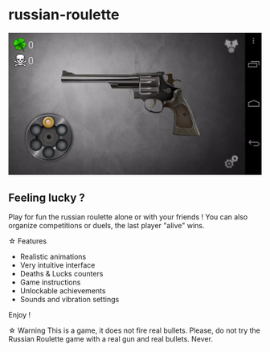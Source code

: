 # russian-roulette

![Ecran principal](https://github.com/MDBSoftwares/russian-roulette/blob/master/screenshot_main.png)

## Feeling lucky ?

Play for fun the russian roulette alone or with your friends ! You can also organize competitions or duels, the last player "alive" wins. 

☆ Features
- Realistic animations
- Very intuitive interface
- Deaths & Lucks counters
- Game instructions
- Unlockable achievements
- Sounds and vibration settings

Enjoy !

☆ Warning
This is a game, it does not fire real bullets.
Please, do not try the Russian Roulette game with a real gun and real bullets. Never.
